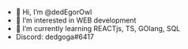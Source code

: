 - 👋 Hi, I’m @dedEgorOwl
- 👀 I’m interested in WEB development
- 🌱 I’m currently learning REACTjs, TS, GOlang, SQL
- Discord: dedgoga#6417
